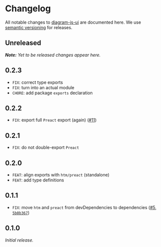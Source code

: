 # Changelog

All notable changes to [diagram-js-ui](https://github.com/bpmn-io/diagram-js-ui) are documented here. We use [semantic versioning](http://semver.org/) for releases.

## Unreleased

___Note:__ Yet to be released changes appear here._

## 0.2.3

* `FIX`: correct type exports
* `FIX`: turn into an actual module
* `CHORE`: add package `exports` declaration

## 0.2.2

* `FIX`: export full `Preact` export (again) ([#11](https://github.com/bpmn-io/diagram-js-ui/pull/11))

## 0.2.1

* `FIX`: do not double-export `Preact`

## 0.2.0

* `FEAT`: align exports with `htm/preact` (standalone)
* `FEAT`: add type definitions

## 0.1.1

* `FIX`: move `htm` and `preact` from devDependencies to dependencies ([#5](https://github.com/bpmn-io/diagram-js-ui/pull/5), [`5b0b367`](https://github.com/bpmn-io/diagram-js-ui/commit/5b0b3673458eb495aa48717fd54733db388777bf))

## 0.1.0

*Initial release.*

